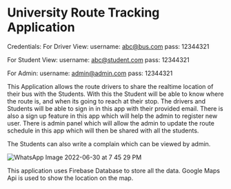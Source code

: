 # University Route Tracking Application

Credentials:
For Driver View:
username: abc@bus.com
pass: 12344321

For Student View:
username: abc@student.com
pass: 12344321

For Admin:
username: admin@admin.com
pass: 12344321

This Application allows the route drivers to share the realtime location of their bus with the Students. With this the Student will be able to know where the route is, and when its going to reach at their stop.
The drivers and Students will be able to sign in in this app with their provided email. There is also a sign up feature in this app which will help the admin to register new user.
There is admin panel which will allow the admin to update the route schedule in this app which will then be shared with all the students.

The Students can also write a complain which can be viewed by admin.

![WhatsApp Image 2022-06-30 at 7 45 29 PM](https://user-images.githubusercontent.com/68849516/177596998-6ff72816-f2cf-4e40-9a7d-4372103e79fc.jpeg)

This application uses Firebase Database to store all the data. Google Maps Api is used to show the location on the map.
